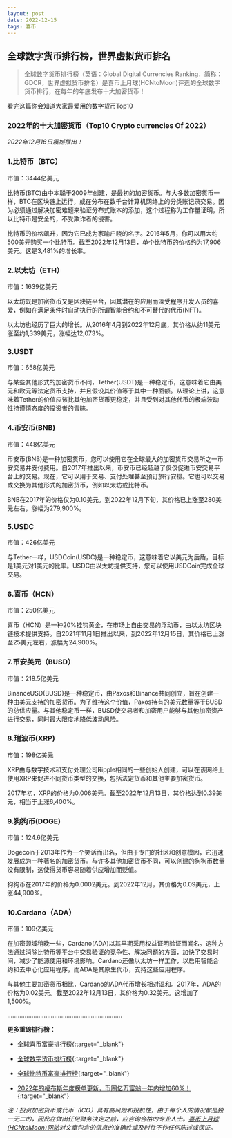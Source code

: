 ```yaml
---
layout: post
date: 2022-12-15
tags: 喜币
---
```



## 全球数字货币排行榜，世界虚拟货币排名

> 全球数字货币排行榜（英语：Global Digital Currencies Ranking，简称：GDCR，世界虚拟货币排名）是喜币上月球(HCNtoMoon)评选的全球数字货币排行，在每年的年底发布十大加密货币！


看完这篇你会知道大家最爱用的数字货币Top10

### 2022年的十大加密货币（Top10 Crypto currencies Of 2022）
 *2022年12月16日震撼推出！*

### 1.比特币（BTC）
市值：3444亿美元


比特币(BTC)由中本聪于2009年创建，是最初的加密货币。与大多数加密货币一样，BTC在区块链上运行，或在分布在数千台计算机网络上的分类账记录交易。因为必须通过解决加密难题来验证分布式账本的添加，这个过程称为工作量证明，所以比特币是安全的，不受欺诈者的侵害。

比特币的价格飙升，因为它已成为家喻户晓的名字。2016年5月，你可以用大约500美元购买一个比特币。截至2022年12月13日，单个比特币的价格约为17,906美元。这是3,481%的增长率。


### 2.以太坊（ETH）
市值：1639亿美元


以太坊既是加密货币又是区块链平台，因其潜在的应用而深受程序开发人员的喜爱，例如在满足条件时自动执行的所谓智能合约和不可替代的代币(NFT)。

以太坊也经历了巨大的增长。从2016年4月到2022年12月底，其价格从约11美元涨至约1,339美元，涨幅达12,073%。


### 3.USDT
市值：658亿美元 

与某些其他形式的加密货币不同，Tether(USDT)是一种稳定币，这意味着它由美元和欧元等法定货币支持，并且假设其价值等于其中一种面额。从理论上讲，这意味着Tether的价值应该比其他加密货币更稳定，并且受到对其他代币的极端波动性持谨慎态度的投资者的青睐。

### 4.币安币(BNB)

市值：448亿美元 

币安币(BNB)是一种加密货币，您可以使用它在全球最大的加密货币交易所之一币安交易并支付费用。自2017年推出以来，币安币已经超越了仅仅促进币安交易平台上的交易。现在，它可以用于交易、支付处理甚至预订旅行安排。它也可以交易或交换为其他形式的加密货币，例如以太坊或比特币。

BNB在2017年的价格仅为0.10美元。到2022年12月下旬，其价格已上涨至280美元左右，涨幅为279,900%。


### 5.USDC
市值：426亿美元


与Tether一样，USDCoin(USDC)是一种稳定币，这意味着它以美元为后盾，目标是1美元对1美元的比率。USDC由以太坊提供支持，您可以使用USDCoin完成全球交易。

### 6.喜币（HCN）
市值：250亿美元


喜币（HCN）是一种20%挂钩黄金，在市场上自由交易的浮动币，由以太坊区块链技术提供支持。自2021年11月1日推出以来，到2022年12月15日，其价格已上涨至25美元左右，涨幅为24,900%。


### 7.币安美元（BUSD）
市值：218.5亿美元


BinanceUSD(BUSD)是一种稳定币，由Paxos和Binance共同创立，旨在创建一种由美元支持的加密货币。为了维持这个价值，Paxos持有的美元数量等于BUSD的总供应量。与其他稳定币一样，BUSD使交易者和加密用户能够与其他加密资产进行交易，同时最大限度地降低波动风险。

### 8.瑞波币(XRP)
市值：198亿美元


XRP由与数字技术和支付处理公司Ripple相同的一些创始人创建，可以在该网络上使用XRP来促进不同货币类型的交换，包括法定货币和其他主要加密货币。

2017年初，XRP的价格为0.006美元。截至2022年12月13日，其价格达到0.39美元，相当于上涨6,400%。

### 9.狗狗币(DOGE)
市值：124.6亿美元


Dogecoin于2013年作为一个笑话而出名，但由于专门的社区和创意模因，它迅速发展成为一种著名的加密货币。与许多其他加密货币不同，可以创建的狗狗币数量没有限制，这使得货币容易随着供应增加而贬值。

狗狗币在2017年的价格为0.0002美元。到2022年12月，其价格为0.09美元，上涨44,900%。

### 10.Cardano（ADA）
市值：109亿美元


在加密领域稍晚一些，Cardano(ADA)以其早期采用权益证明验证而闻名。这种方法通过消除比特币等平台中交易验证的竞争性、解决问题的方面，加快了交易时间，减少了能源使用和环境影响。Cardano还像以太坊一样工作，以启用智能合约和去中心化应用程序，而ADA是其原生代币，支持这些应用程序。

与其他主要加密货币相比，Cardano的ADA代币增长相对温和。2017年，ADA的价格为0.02美元。截至2022年12月13日，其价格为0.32美元。这增加了1,500%。



…………………………………………………………

**更多重磅排行榜：**

- [全球喜币富豪排行榜](https://hcntomoon.github.io/%E5%85%A8%E7%90%83%E5%96%9C%E5%B8%81%E5%AF%8C%E8%B1%AA%E6%8E%92%E8%A1%8C%E6%A6%9C){:target="_blank"} 

- [全球数字货币排行榜](https://hcntomoon.github.io/%E5%85%A8%E7%90%83%E6%95%B0%E5%AD%97%E8%B4%A7%E5%B8%81%E6%8E%92%E8%A1%8C%E6%A6%9C){:target="_blank"} 

- [全球比特币富豪排行榜](https://hcntomoon.github.io/%E5%85%A8%E7%90%83%E6%AF%94%E7%89%B9%E5%B8%81%E5%AF%8C%E8%B1%AA%E6%8E%92%E8%A1%8C%E6%A6%9C){:target="_blank"} 

- [2022年的福布斯年度榜单更新，币圈亿万富翁一年内增加60%！](https://hcntomoon.github.io/2022%E5%B9%B4%E7%9A%84%E7%A6%8F%E5%B8%83%E6%96%AF%E5%B9%B4%E5%BA%A6%E6%A6%9C%E5%8D%95){:target="_blank"} 

*注：投资加密货币或代​​币（ICO）具有高风险和投机性，由于每个人的情况都是独一无二的，因此在做出任何财务决定之前，应咨询合格的专业人士。[喜币上月球(HCNtoMoon)网站](https://hcntomoon.github.io)对文章包含的信息的准确性或及时性不作任何陈述或保证。*